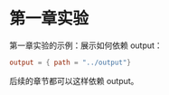 ﻿# 第一章实验

第一章实验的示例：展示如何依赖 output：

```toml
output = { path = "../output"}
```

后续的章节都可以这样依赖 output。
